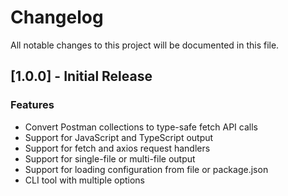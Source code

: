 # Changelog

All notable changes to this project will be documented in this file.

## [1.0.0] - Initial Release

### Features

- Convert Postman collections to type-safe fetch API calls
- Support for JavaScript and TypeScript output
- Support for fetch and axios request handlers
- Support for single-file or multi-file output
- Support for loading configuration from file or package.json
- CLI tool with multiple options 